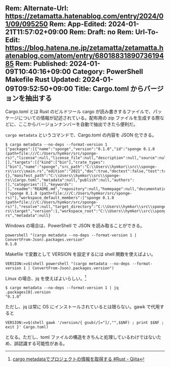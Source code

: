 Rem: Alternate-Url: https://zetamatta.hatenablog.com/entry/2024/01/09/095250
Rem: App-Edited: 2024-01-21T11:57:02+09:00
Rem: Draft: no
Rem: Url-To-Edit: https://blog.hatena.ne.jp/zetamatta/zetamatta.hatenablog.com/atom/entry/6801883189073619485
Rem: Published: 2024-01-09T10:40:16+09:00
Category: PowerShell Makefile Rust
Updated: 2024-01-09T09:52:50+09:00
Title: Cargo.toml からバージョンを抽出する
---
Cargo.toml とは Rust のビルドツール cargo が読み書きするファイルで、パッケージについての情報が記述されている。配布用の zip ファイルを生成する際などに、ここからバージョンナンバーを自動で抽出できたら便利だ。

`cargo metadata` というコマンドで、Cargo.toml の内容を JSON 化できる。

```
$ cargo metadata --no-deps --format-version 1
{"packages":[{"name":"sponge","version":"0.1.0","id":"sponge 0.1.0 (path+file:///C:/Users/hymkor/src/sponge-rs)","license":null,"license_file":null,"description":null,"source":null,"dependencies":[],"targets":[{"kind":["bin"],"crate_types":["bin"],"name":"sponge","src_path":"C:\\Users\\hymkor\\src\\sponge-rs\\src\\main.rs","edition":"2021","doc":true,"doctest":false,"test":true}],"features":{},"manifest_path":"C:\\Users\\hymkor\\src\\sponge-rs\\Cargo.toml","metadata":null,"publish":null,"authors":[],"categories":[],"keywords":[],"readme":"README.md","repository":null,"homepage":null,"documentation":null,"edition":"2021","links":null,"default_run":null,"rust_version":null}],"workspace_members":["sponge 0.1.0 (path+file:///C:/Users/hymkor/src/sponge-rs)"],"workspace_default_members":["sponge 0.1.0 (path+file:///C:/Users/hymkor/src/sponge-rs)"],"resolve":null,"target_directory":"C:\\Users\\hymkor\\src\\sponge-rs\\target","version":1,"workspace_root":"C:\\Users\\hymkor\\src\\sponge-rs","metadata":null}
```

Windows の場合は、PowerShell で JSON を読み取ることができる。

```
powershell "(cargo metadata --no-deps --format-version 1 | ConvertFrom-Json).packages.version"
0.1.0
```

Makefile で変数として VERSION を設定するには shell 関数を使えばよい。

```
VERSION:=v$(shell powershell "(cargo metadata --no-deps --format-version 1 | ConvertFrom-Json).packages.version")
```

Linux の場合、jq を使えばよいらしい。[^jq]

```
$ cargo metadata --no-deps --format-version 1 | jq .packages[0].version
"0.1.0"
```

ただし、jq は常に OS にインストールされているとは限らない。gawk で代用すると

```
VERSION:=v$(shell gawk '/version/{ gsub(/[="]/,"",$$NF) ; print $$NF ; exit }' Cargo.toml)
```

となる。ただし、toml ファイルの構造をきちんと処理しているわけではないため、誤認識する可能性がある。

[^jq]: [cargo metadataでプロジェクトの情報を取得する #Rust - Qiita](https://qiita.com/kmtr/items/21fe9fd6c25f55169e61)
